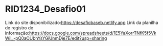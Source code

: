 # RID1234_Desafio01
Link do site disponibilizado:https://desafiobaseb.netlify.app
Link da planilha de registro de informação:https://docs.google.com/spreadsheets/d/1E5YaXorrTNfK5f5VkWil_-pQ0aOUbhYsYGiUnmDje7E/edit?usp=sharing
